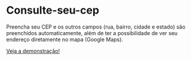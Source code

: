 # Consulte-seu-cep

Preencha seu CEP e os outros campos (rua, bairro, cidade e estado) são preenchidos automaticamente, além de ter a possibilidade de ver seu endereço diretamente no mapa (Google Maps).

[Veja a demonstração!](https://mauriciomutte.github.io/consulte-seu-cep/)
